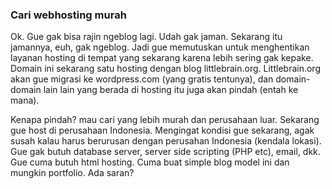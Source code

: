 ### Cari webhosting murah

Ok. Gue gak bisa rajin ngeblog lagi. Udah gak jaman. Sekarang itu jamannya, euh, gak ngeblog. Jadi gue memutuskan untuk menghentikan layanan hosting di tempat yang sekarang karena lebih sering gak kepake. Domain ini sekarang satu hosting dengan blog littlebrain.org. Littlebrain.org akan gue migrasi ke wordpress.com (yang gratis tentunya), dan domain-domain lain lain yang berada di hosting itu juga akan pindah (entah ke mana).

Kenapa pindah? mau cari yang lebih murah dan perusahaan luar. Sekarang gue host di perusahaan Indonesia. Mengingat kondisi gue sekarang, agak susah kalau harus berurusan dengan perusahan Indonesia (kendala lokasi). Gue gak butuh database server, server side scripting (PHP etc), email, dkk. Gue cuma butuh html hosting. Cuma buat simple blog model ini dan mungkin portfolio. Ada saran?

<!-- METADATA: {"time": "2011-01-02 12:00:00", "title": "Cari webhosting murah"} -->
